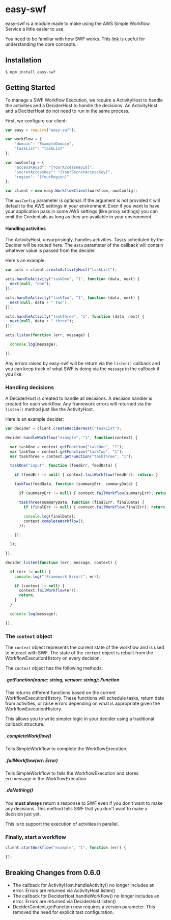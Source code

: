 
# easy-swf

easy-swf is a module made to make using the AWS Simple Workflow Service a little easier to use.

You need to be familiar with how SWF works. This [link](http://docs.aws.amazon.com/amazonswf/latest/developerguide/swf-dg-basic.html) is useful for understanding the core concepts.

## Installation

```
$ npm install easy-swf
```

## Getting Started
To manage a SWF Workflow Execution, we require a ActivityHost to handle the activities and a DeciderHost to handle the decisions. An ActivityHost and a DeciderHost do not need to run in the same process.

First, we configure our client:

```js
var easy = require("easy-swf");

var workflow = {
	"domain": "ExampleDomain",
	"taskList": "taskList"
};

var awsConfig = {
	"accessKeyId": "[YourAccessKeyId]",
	"secretAccessKey": "[YourSecretAccessKey]",
	"region": "[YourRegion]"
};

var client = new easy.WorkflowClient(workflow, awsConfig);

```
The ```awsConfig``` parameter is optional. If the argument is not provided it will default to the AWS settings in your environment. Even if you want to have your application pass in some AWS settings (like proxy settings) you can omit the Credentials as long as they are available in your environment.

#### Handling activities
The ActivityHost, unsurprisingly, handles activities. Tasks scheduled by the Decider will be routed here. The ```data``` parameter of the callback will contain whatever value is passed from the decider.

Here's an example:
```js
var acts = client.createActivityHost("taskList");

acts.handleActivity("taskOne", "1", function (data, next) {
  next(null, "one");
});

acts.handleActivity("taskTwo", "1", function (data, next) {
  next(null, data + " two");
});

acts.handleActivity("taskThree", "1", function (data, next) {
  next(null, data + " three");
});

acts.listen(function (err, message) {

  console.log(message);

});

```
Any errors raised by easy-swf will be return via the ```listen()``` callback and you can keep track of what SWF is doing via the ```message``` in the callback if you like.

### Handling decisions

A DeciderHost is created to handle all decisions. A decision handler is created for each workflow. Any framework errors will returned via the ```listen()``` method just like the ActivityHost.

Here is an example decider:
```js
var decider = client.createDeciderHost("taskList");

decider.handleWorkflow("example", "1", function(context) {

  var taskOne = context.getFunction("taskOne", "1");
  var taskTwo = context.getFunction("taskTwo", "1");
  var taskThree = context.getFunction("taskThree", "1");

  taskOne("input", function (feedErr, feedData) {

    if (feedErr != null) { context.failWorkflow(feedErr); return; }

    taskTwo(feedData, function (summaryErr, summaryData) {

      if (summaryErr != null) { context.failWorkflow(summaryErr); return; }

      taskThree(summaryData, function (finalErr, finalData) {
        if (finalErr != null) { context.failWorkflow(finalErr); return; }

        console.log(finalData);
        context.completeWorkflow();
      });

    });

  });

});

decider.listen(function (err, message, context) {

  if (err != null) {
    console.log("[Framework Error]", err);

    if (context != null) {
      context.failWorkflow(err);
      return;
    }
  }

  console.log(message);

});

```

### The ```context``` object

The ```context``` object represents the current state of the workflow and is used to interact with SWF. The state of the ```context``` object is rebuilt from the WorkflowExecutionHistory on every decision.

The ```context``` object has the following methods:

##### .getFunction(name: string, version: string): Function
This returns different functions based on the  current WorkflowExecutionHistory. These functions will schedule tasks, return data from activities, or raise errors depending on what is appropriate given the WorkflowExecutionHistory.

This allows you to write simpler logic in your decider using a traditional callback structure.

##### .completeWorkflow()
Tells SimpleWorkflow to complete the WorkflowExecution.
##### .failWorkflow(err: Error)
Tells SimpleWorkflow to fails the WorkflowExecution and stores err.message in the WorkflowExecution.
##### .doNothing()
You **must always** return a response to SWF even if you don't want to make any decisions. This method tells SWF that you don't want to make a decision just yet.

This is to support the execution of actvities in parallel.

### Finally, start a workflow
```js
client.startWorkflow("example", "1", function (err) {

});

```
## Breaking Changes from 0.6.0

- The callback for ActivityHost.handleActivity() no longer includes an error. Errors are returned via ActivityHost.listen()
- The callback for DeciderHost.handleWorkflow() no longer includes an error. Errors are returned via DeciderHost.listen()
- DeciderContext.getFunction now requires a version parameter. This removed the need for explicit tast configuration.
